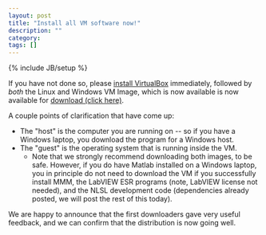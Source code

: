 ```yaml
---
layout: post
title: "Install all VM software now!"
description: ""
category: 
tags: []
---
```

{% include JB/setup %}

If you have not done so, please [install VirtualBox]({{site.url}}/VirtualBox.html) immediately,
followed by *both* the Linux and Windows VM Image, which is now available is now available for [download (click here)]({{site.url}}/VirtualBox/Downloads.html).

A couple points of clarification that have come up:

- The "host" is the computer you are running on -- so if you have a Windows laptop, you download the program for a Windows host.
- The "guest" is the operating system that is running inside the VM.
    - Note that we strongly recommend downloading both images, to be safe.  However, if you do have Matlab installed on a Windows laptop, you in principle do not need to download the VM if you successfully install MMM, the LabVIEW ESR programs (note, LabVIEW license not needed), and the NLSL development code (dependencies already posted, we will post the rest of this today).

We are happy to announce that the first downloaders gave very useful feedback, and we can confirm that the distribution is now going well.

